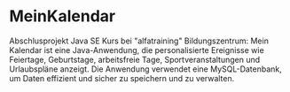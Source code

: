 # MeinKalendar

Abschlusprojekt Java SE Kurs bei "alfatraining" Bildungszentrum:
Mein Kalendar ist eine Java-Anwendung, die personalisierte Ereignisse wie Feiertage, Geburtstage, arbeitsfreie Tage, Sportveranstaltungen und Urlaubspläne anzeigt.
Die Anwendung verwendet eine MySQL-Datenbank, um Daten effizient und sicher zu speichern und zu verwalten.
